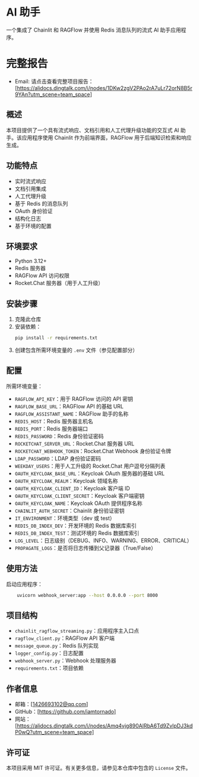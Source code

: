 ﻿# AI 助手

一个集成了 Chainlit 和 RAGFlow 并使用 Redis 消息队列的流式 AI 助手应用程序。

# 完整报告
- Email: 请点击查看完整项目报告：[https://alidocs.dingtalk.com/i/nodes/1DKw2zgV2PAo2rA7uLr72orN8B5r9YAn?utm_scene=team_space]

## 概述
本项目提供了一个具有流式响应、文档引用和人工代理升级功能的交互式 AI 助手。该应用程序使用 Chainlit 作为前端界面，RAGFlow 用于后端知识检索和响应生成。

## 功能特点
- 实时流式响应
- 文档引用集成
- 人工代理升级
- 基于 Redis 的消息队列
- OAuth 身份验证
- 结构化日志
- 基于环境的配置

## 环境要求
- Python 3.12+ 
- Redis 服务器
- RAGFlow API 访问权限
- Rocket.Chat 服务器（用于人工升级）

## 安装步骤
1. 克隆此仓库
2. 安装依赖：
   ```bash
   pip install -r requirements.txt
   ```
3. 创建包含所需环境变量的 `.env` 文件（参见配置部分）

## 配置
所需环境变量：
- `RAGFLOW_API_KEY`：用于 RAGFlow 访问的 API 密钥
- `RAGFLOW_BASE_URL`：RAGFlow API 的基础 URL
- `RAGFLOW_ASSISTANT_NAME`：RAGFlow 助手的名称
- `REDIS_HOST`：Redis 服务器主机名
- `REDIS_PORT`：Redis 服务器端口
- `REDIS_PASSWORD`：Redis 身份验证密码
- `ROCKETCHAT_SERVER_URL`：Rocket.Chat 服务器 URL
- `ROCKETCHAT_WEBHOOK_TOKEN`：Rocket.Chat Webhook 身份验证令牌
- `LDAP_PASSWORD`：LDAP 身份验证密码
- `WEEKDAY_USERS`：用于人工升级的 Rocket.Chat 用户逗号分隔列表
- `OAUTH_KEYCLOAK_BASE_URL`：Keycloak OAuth 服务器的基础 URL
- `OAUTH_KEYCLOAK_REALM`：Keycloak 领域名称
- `OAUTH_KEYCLOAK_CLIENT_ID`：Keycloak 客户端 ID
- `OAUTH_KEYCLOAK_CLIENT_SECRET`：Keycloak 客户端密钥
- `OAUTH_KEYCLOAK_NAME`：Keycloak OAuth 提供程序名称
- `CHAINLIT_AUTH_SECRET`：Chainlit 身份验证密钥
- `IT_ENVIRONMENT`：环境类型（dev 或 test）
- `REDIS_DB_INDEX_DEV`：开发环境的 Redis 数据库索引
- `REDIS_DB_INDEX_TEST`：测试环境的 Redis 数据库索引
- `LOG_LEVEL`：日志级别（DEBUG、INFO、WARNING、ERROR、CRITICAL）
- `PROPAGATE_LOGS`：是否将日志传播到父记录器（True/False）

## 使用方法
启动应用程序：
```bash
    uvicorn webhook_server:app --host 0.0.0.0 --port 8000
```

## 项目结构
- `chainlit_ragflow_streaming.py`：应用程序主入口点
- `ragflow_client.py`：RAGFlow API 客户端
- `message_queue.py`：Redis 队列实现
- `logger_config.py`：日志配置
- `webhook_server.py`：Webhook 处理服务器
- `requirements.txt`：项目依赖

## 作者信息

- 邮箱：[1426693102@qq.com]
- GitHub：[https://github.com/iamtornado]
- 网站：[https://alidocs.dingtalk.com/i/nodes/Amq4vjg890AlRbA6Td9ZvlpDJ3kdP0wQ?utm_scene=team_space]

## 许可证
本项目采用 MIT 许可证。有关更多信息，请参见本仓库中包含的 `License` 文件。